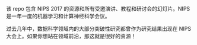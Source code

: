 该 repo 包含 NIPS 2017 的资源和所有受邀演讲、教程和研讨会的幻灯片。NIPS 是一年一度的机器学习和计算神经科学会议。

过去几年中，数据科学领域内的大部分突破性研究都曾作为研究结果出现在 NIPS 大会上。如果你想站在领域前沿，那这就是很好的资源！
